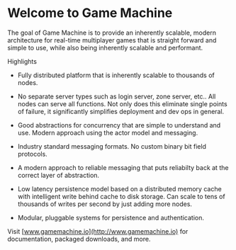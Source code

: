 # Welcome to Game Machine

The goal of Game Machine is to provide an inherently scalable, modern architecture for real-time multiplayer games that is straight forward and simple to use, while also being inherently scalable and performant.

Highlights

- Fully distributed platform that is inherently scalable to thousands of nodes.

- No separate server types such as login server, zone server, etc..  All nodes can serve all functions.  Not only does this eliminate single points of failure, it significantly simplifies deployment and dev ops in general.
 
- Good abstractions for concurrency that are simple to understand and use.  Modern approach using the actor model and messaging.

- Industry standard messaging formats.  No custom binary bit field protocols.

- A modern approach to reliable messaging that puts reliabilty back at the correct layer of abstraction.

- Low latency persistence model based on a distributed memory cache with intelligent write behind cache to disk storage.  Can scale to tens of thousands of writes per second by just adding more nodes.

-  Modular, pluggable systems for persistence and authentication.

Visit [www.gamemachine.io](http://www.gamemachine.io) for documentation, packaged downloads, and more.

